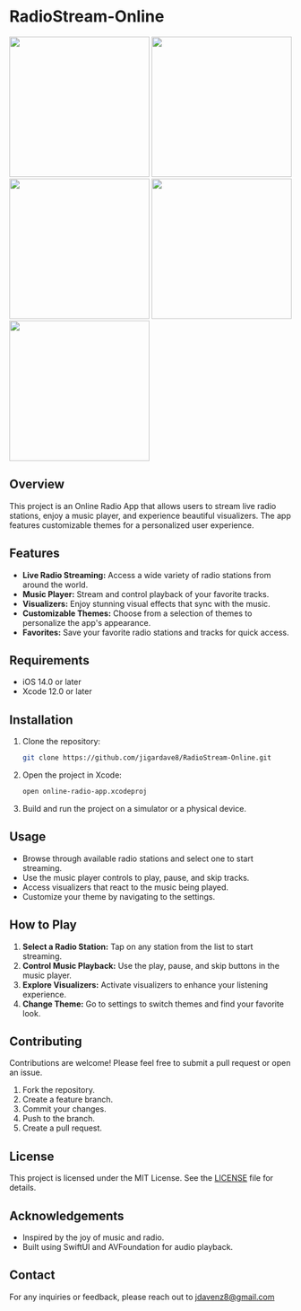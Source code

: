 
# RadioStream-Online


<img src="https://github.com/user-attachments/assets/d60d1d8b-1b2b-45bf-a54a-008bb1efbd23" width="250" />
<img src="https://github.com/user-attachments/assets/ad8b1fff-1e6b-4dbd-a4ee-4cb197c5589b" width="250" />
<img src="https://github.com/user-attachments/assets/91b478a9-b317-4740-ab6d-c05b7f90a8c5" width="250" />
<img src="https://github.com/user-attachments/assets/a7f1f78a-3085-4b4f-bab5-a2564b293978" width="250" />
<img src="https://github.com/user-attachments/assets/9e8d4084-a313-4443-8265-1b5547e143a5" width="250" />



## Overview

This project is an Online Radio App that allows users to stream live radio stations, enjoy a music player, and experience beautiful visualizers. The app features customizable themes for a personalized user experience.

## Features

- **Live Radio Streaming:** Access a wide variety of radio stations from around the world.
- **Music Player:** Stream and control playback of your favorite tracks.
- **Visualizers:** Enjoy stunning visual effects that sync with the music.
- **Customizable Themes:** Choose from a selection of themes to personalize the app's appearance.
- **Favorites:** Save your favorite radio stations and tracks for quick access.

## Requirements

- iOS 14.0 or later
- Xcode 12.0 or later

## Installation

1. Clone the repository:
   ```bash
   git clone https://github.com/jigardave8/RadioStream-Online.git
   ```
2. Open the project in Xcode:
   ```bash
   open online-radio-app.xcodeproj
   ```
3. Build and run the project on a simulator or a physical device.

## Usage

- Browse through available radio stations and select one to start streaming.
- Use the music player controls to play, pause, and skip tracks.
- Access visualizers that react to the music being played.
- Customize your theme by navigating to the settings.

## How to Play

1. **Select a Radio Station:** Tap on any station from the list to start streaming.
2. **Control Music Playback:** Use the play, pause, and skip buttons in the music player.
3. **Explore Visualizers:** Activate visualizers to enhance your listening experience.
4. **Change Theme:** Go to settings to switch themes and find your favorite look.

## Contributing

Contributions are welcome! Please feel free to submit a pull request or open an issue.

1. Fork the repository.
2. Create a feature branch.
3. Commit your changes.
4. Push to the branch.
5. Create a pull request.

## License

This project is licensed under the MIT License. See the [LICENSE](LICENSE) file for details.

## Acknowledgements

- Inspired by the joy of music and radio.
- Built using SwiftUI and AVFoundation for audio playback.

## Contact

For any inquiries or feedback, please reach out to jdavenz8@gmail.com
```

